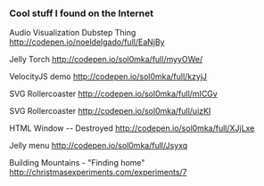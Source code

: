 ### Cool stuff I found on the Internet

Audio Visualization Dubstep Thing
http://codepen.io/noeldelgado/full/EaNjBy

Jelly Torch
http://codepen.io/sol0mka/full/myyOWe/

VelocityJS demo
http://codepen.io/sol0mka/full/kzyjJ

SVG Rollercoaster
http://codepen.io/sol0mka/full/mICGv

SVG Rollercoaster
http://codepen.io/sol0mka/full/uizKI

HTML Window -- Destroyed
http://codepen.io/sol0mka/full/XJjLxe

Jelly menu
http://codepen.io/sol0mka/full/Jsyxq

Building Mountains - "Finding home"
http://christmasexperiments.com/experiments/7
